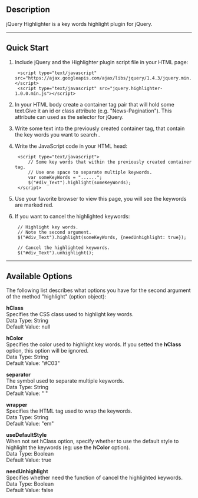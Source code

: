 ## Description
jQuery Highlighter is a key words highlight plugin for jQuery.

----------

## Quick Start
1. Include jQuery and the Highlighter plugin script file in your HTML page:

        <script type="text/javascript" src="https://ajax.googleapis.com/ajax/libs/jquery/1.4.3/jquery.min.js"></script>
        <script type="text/javascript" src="jquery.highlighter-1.0.0.min.js"></script>

2. In your HTML body create a container tag pair that will hold some text.Give it an id or class attribute (e.g. "News-Pagination"). This attribute can used as the selector for jQuery.
3. Write some text into the previously created container tag, that contain the key words you want to search .
4. Write the JavaScript code in your HTML head:

        <script type="text/javascript">
            // Some key words that within the previously created container tag.
            // Use one space to separate multiple keywords.
        	var someKeyWords = "......";
        	$("#div_Text").highlight(someKeyWords);
        </script>

5. Use your favorite browser to view this page, you will see the keywords are marked red.
6. If you want to cancel the highlighted keywords:

        // Highlight key words.
        // Note the second argument.
        $("#div_Text").highlight(someKeyWords, {needUnhighlight: true});
        
        // Cancel the highlighted keywords.
        $("#div_Text").unhighlight();

----------

## Available Options
The following list describes what options you have for the second argument of the method "highlight" (option object):

**hClass**  
Specifies the CSS class used to highlight key words.  
Data Type: String  
Default Value: null

**hColor**  
Specifies the color used to highlight key words. If you setted the **hClass** option, this option will be ignored.  
Data Type: String  
Default Value: "#C03"

**separator**  
The symbol used to separate multiple keywords.  
Data Type: String  
Default Value: " "

**wrapper**  
Specifies the HTML tag used to wrap the keywords.  
Data Type: String  
Default Value: "em"

**useDefaultStyle**  
When not set hClass option, specify whether to use the default style to highlight the keywords (eg: use the **hColor** option).  
Data Type: Boolean  
Default Value: true

**needUnhighlight**  
Specifies whether need the function of cancel the highlighted keywords.  
Data Type: Boolean  
Default Value: false